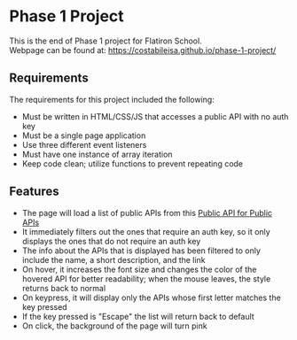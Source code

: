 # Phase 1 Project

This is the end of Phase 1 project for Flatiron School.   
Webpage can be found at: https://costabileisa.github.io/phase-1-project/
## Requirements
The requirements for this project included the following:
- Must be written in HTML/CSS/JS that accesses a public API with no auth key
- Must be a single page application
- Use three different event listeners
- Must have one instance of array iteration
- Keep code clean; utilize functions to prevent repeating code

## Features
- The page will load a list of public APIs from this [Public API for Public APIs]
- It immediately filters out the ones that require an auth key, so it only displays the ones that do not require an auth key
- The info about the APIs that is displayed has been filtered to only include the name, a short description, and the link
- On hover, it increases the font size and changes the color of the hovered API for better readability; when the mouse leaves, the style returns back to normal
- On keypress, it will display only the APIs whose first letter matches the key pressed
- If the key pressed is "Escape" the list will return back to default
- On click, the background of the page will turn pink

[Public API for Public APIs]: https://api.publicapis.org/
